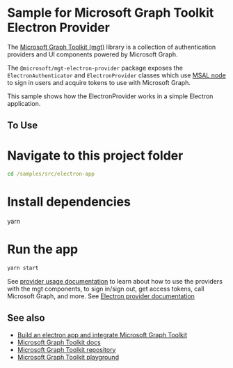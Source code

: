 # Sample for Microsoft Graph Toolkit Electron Provider
The [Microsoft Graph Toolkit (mgt)](https://aka.ms/mgt) library is a collection of authentication providers and UI components powered by Microsoft Graph. 

The `@microsoft/mgt-electron-provider` package exposes the `ElectronAuthenticator` and `ElectronProvider` classes which use [MSAL node](https://www.npmjs.com/package/@azure/msal-node) to sign in users and acquire tokens to use with Microsoft Graph.

This sample shows how the ElectronProvider works in a simple Electron application.

## To Use

# Navigate to this project folder
```cmd
cd /samples/src/electron-app
```
# Install dependencies
yarn
# Run the app
```cmd
yarn start
```


See [provider usage documentation](https://docs.microsoft.com/graph/toolkit/providers) to learn about how to use the providers with the mgt components, to sign in/sign out, get access tokens, call Microsoft Graph, and more.
See [Electron provider documentation](https://docs.microsoft.com/graph/toolkit/providers/electron)

## See also
* [Build an electron app and integrate Microsoft Graph Toolkit](https://docs.microsoft.com/graph/toolkit/get-started/build-an-electron-app)
* [Microsoft Graph Toolkit docs](https://aka.ms/mgt-docs)
* [Microsoft Graph Toolkit repository](https://aka.ms/mgt)
* [Microsoft Graph Toolkit playground](https://mgt.dev)
  